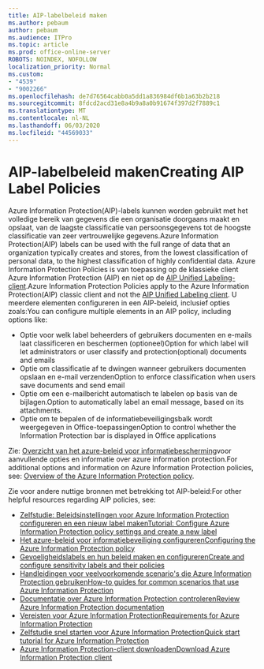 ```yaml
---
title: AIP-labelbeleid maken
ms.author: pebaum
author: pebaum
ms.audience: ITPro
ms.topic: article
ms.prod: office-online-server
ROBOTS: NOINDEX, NOFOLLOW
localization_priority: Normal
ms.custom:
- "4539"
- "9002266"
ms.openlocfilehash: de7d76564cabb0a5dd1a836984df6b1a63b2b218
ms.sourcegitcommit: 8fdcd2acd31e8a4b9a8a0b91674f397d2f7889c1
ms.translationtype: MT
ms.contentlocale: nl-NL
ms.lasthandoff: 06/03/2020
ms.locfileid: "44569033"
---
```

# <a name="creating-aip-label-policies"></a><span data-ttu-id="1e5fb-102">AIP-labelbeleid maken</span><span class="sxs-lookup"><span data-stu-id="1e5fb-102">Creating AIP Label Policies</span></span>

<span data-ttu-id="1e5fb-103">Azure Information Protection(AIP)-labels kunnen worden gebruikt met het volledige bereik van gegevens die een organisatie doorgaans maakt en opslaat, van de laagste classificatie van persoonsgegevens tot de hoogste classificatie van zeer vertrouwelijke gegevens.</span><span class="sxs-lookup"><span data-stu-id="1e5fb-103">Azure Information Protection(AIP) labels can be used with the full range of data that an organization typically creates and stores, from the lowest classification of personal data, to the highest classification of highly confidential data.</span></span> <span data-ttu-id="1e5fb-104">Azure Information Protection Policies is van toepassing op de klassieke client Azure Information Protection (AIP) en niet op de [AIP Unified Labeling-client](https://docs.microsoft.com/azure/information-protection/rms-client/unifiedlabelingclient-version-release-history).</span><span class="sxs-lookup"><span data-stu-id="1e5fb-104">Azure Information Protection Policies apply to the Azure Information Protection(AIP) classic client and not the  [AIP Unified Labeling client](https://docs.microsoft.com/azure/information-protection/rms-client/unifiedlabelingclient-version-release-history).</span></span> <span data-ttu-id="1e5fb-105">U meerdere elementen configureren in een AIP-beleid, inclusief opties zoals:</span><span class="sxs-lookup"><span data-stu-id="1e5fb-105">You can configure multiple elements in an AIP policy, including options like:</span></span>

- <span data-ttu-id="1e5fb-106">Optie voor welk label beheerders of gebruikers documenten en e-mails laat classificeren en beschermen (optioneel)</span><span class="sxs-lookup"><span data-stu-id="1e5fb-106">Option for which label will let administrators or user classify and protection(optional) documents and emails</span></span>
- <span data-ttu-id="1e5fb-107">Optie om classificatie af te dwingen wanneer gebruikers documenten opslaan en e-mail verzenden</span><span class="sxs-lookup"><span data-stu-id="1e5fb-107">Option to enforce classification when users save documents and send email</span></span>
- <span data-ttu-id="1e5fb-108">Optie om een e-mailbericht automatisch te labelen op basis van de bijlagen.</span><span class="sxs-lookup"><span data-stu-id="1e5fb-108">Option to automatically label an email message, based on its attachments.</span></span>
- <span data-ttu-id="1e5fb-109">Optie om te bepalen of de informatiebeveiligingsbalk wordt weergegeven in Office-toepassingen</span><span class="sxs-lookup"><span data-stu-id="1e5fb-109">Option to control whether the Information Protection bar is displayed in Office applications</span></span>

<span data-ttu-id="1e5fb-110">Zie: [Overzicht van het azure-beleid voor informatiebescherming](https://docs.microsoft.com/azure/information-protection/overview-policy)voor aanvullende opties en informatie over azure information protection.</span><span class="sxs-lookup"><span data-stu-id="1e5fb-110">For additional options and information on Azure Information Protection policies, see: [Overview of the Azure Information Protection policy](https://docs.microsoft.com/azure/information-protection/overview-policy).</span></span>  

<span data-ttu-id="1e5fb-111">Zie voor andere nuttige bronnen met betrekking tot AIP-beleid:</span><span class="sxs-lookup"><span data-stu-id="1e5fb-111">For other helpful resources regarding AIP policies, see:</span></span>

- [<span data-ttu-id="1e5fb-112">Zelfstudie: Beleidsinstellingen voor Azure Information Protection configureren en een nieuw label maken</span><span class="sxs-lookup"><span data-stu-id="1e5fb-112">Tutorial: Configure Azure Information Protection policy settings and create a new label</span></span>](https://docs.microsoft.com/azure/information-protection/infoprotect-quick-start-tutorial)  
- [<span data-ttu-id="1e5fb-113">Het azure-beleid voor informatiebeveiliging configureren</span><span class="sxs-lookup"><span data-stu-id="1e5fb-113">Configuring the Azure Information Protection policy</span></span>](https://docs.microsoft.com/azure/information-protection/configure-policy)  
- [<span data-ttu-id="1e5fb-114">Gevoeligheidslabels en hun beleid maken en configureren</span><span class="sxs-lookup"><span data-stu-id="1e5fb-114">Create and configure sensitivity labels and their policies</span></span>](https://docs.microsoft.com/microsoft-365/compliance/create-sensitivity-labels)  
- [<span data-ttu-id="1e5fb-115">Handleidingen voor veelvoorkomende scenario's die Azure Information Protection gebruiken</span><span class="sxs-lookup"><span data-stu-id="1e5fb-115">How-to guides for common scenarios that use Azure Information Protection</span></span>](https://docs.microsoft.com/azure/information-protection/how-to-guides)  
- [<span data-ttu-id="1e5fb-116">Documentatie over Azure Information Protection controleren</span><span class="sxs-lookup"><span data-stu-id="1e5fb-116">Review Azure Information Protection documentation</span></span>](https://docs.microsoft.com/azure/information-protection/what-is-information-protection)  
- [<span data-ttu-id="1e5fb-117">Vereisten voor Azure Information Protection</span><span class="sxs-lookup"><span data-stu-id="1e5fb-117">Requirements for Azure Information Protection</span></span>](https://docs.microsoft.com/azure/information-protection/get-started/requirements)  
- [<span data-ttu-id="1e5fb-118">Zelfstudie snel starten voor Azure Information Protection</span><span class="sxs-lookup"><span data-stu-id="1e5fb-118">Quick start tutorial for Azure Information Protection</span></span>](https://docs.microsoft.com/azure/information-protection/get-started/infoprotect-quick-start-tutorial)  
- [<span data-ttu-id="1e5fb-119">Azure Information Protection-client downloaden</span><span class="sxs-lookup"><span data-stu-id="1e5fb-119">Download Azure Information Protection client</span></span>](https://www.microsoft.com/download/details.aspx?id=53018)
